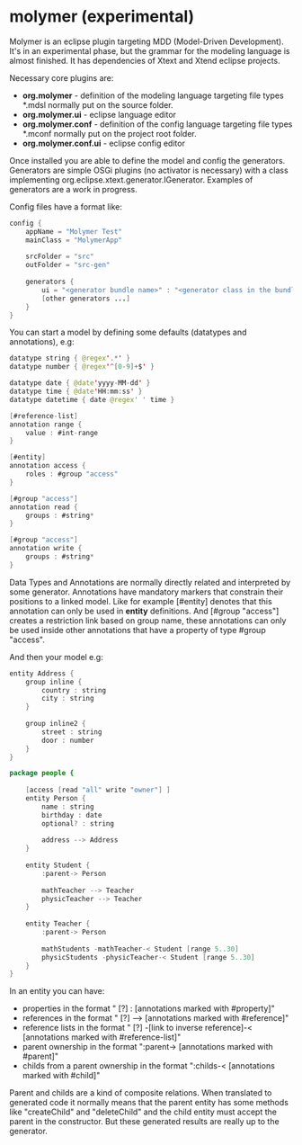 # molymer (experimental)

Molymer is an eclipse plugin targeting MDD (Model-Driven Development). It's in an experimental phase, but the grammar for the modeling language is almost finished. It has dependencies of Xtext and Xtend eclipse projects.

Necessary core plugins are: 
* **org.molymer** - definition of the modeling language targeting file types *.mdsl normally put on the source folder.
* **org.molymer.ui** - eclipse language editor
* **org.molymer.conf** - definition of the config language targeting file types *.mconf normally put on the project root folder.
* **org.molymer.conf.ui** - eclipse config editor

Once installed you are able to define the model and config the generators. Generators are simple OSGi plugins (no activator is necessary) with a class implementing org.eclipse.xtext.generator.IGenerator. Examples of generators are a work in progress.

Config files have a format like:
```java
config {
	appName = "Molymer Test"
	mainClass = "MolymerApp"
	
	srcFolder = "src"
	outFolder = "src-gen"
	
	generators {
		ui = "<generator bundle name>" : "<generator class in the bundle>"
		[other generators ...]
	}
}
```

You can start a model by defining some defaults (datatypes and annotations), e.g:
```java
datatype string { @regex'.*' }
datatype number { @regex'^[0-9]+$' }

datatype date { @date'yyyy-MM-dd' }
datatype time { @date'HH:mm:ss' }
datatype datetime { date @regex' ' time }

[#reference-list]
annotation range {
	value : #int-range
}

[#entity]
annotation access {
	roles : #group "access"
}

[#group "access"]
annotation read {
	groups : #string*
}

[#group "access"]
annotation write {
	groups : #string*
}
```
Data Types and Annotations are normally directly related and interpreted by some generator.
Annotations have mandatory markers that constrain their positions to a linked model. Like for example [#entity] denotes that this annotation can only be used in **entity** definitions. And [#group "access"] creates a restriction link based on group name, these annotations can only be used inside other annotations that have a property of type #group "access".

And then your model e.g:
```java
entity Address {
	group inline {
		country : string
		city : string
	}
	
	group inline2 {
		street : string
		door : number
	}
}

package people {
	
	[access [read "all" write "owner"] ]
	entity Person {
		name : string
		birthday : date
		optional? : string
		
		address --> Address
	}
	
	entity Student {
		:parent-> Person
		
		mathTeacher --> Teacher
		physicTeacher --> Teacher
	}
	
	entity Teacher {
		:parent-> Person
		
		mathStudents -mathTeacher-< Student [range 5..30]
		physicStudents -physicTeacher-< Student [range 5..30]
	}
}
```
In an entity you can have: 
* properties in the format "<name> [?] : <datatype> [annotations marked with #property]"
* references in the format "<name> [?] --> <entity> [annotations marked with #reference]"
* reference lists in the format "<name> [?] -[link to inverse reference]-< <entity> [annotations marked with #reference-list]"
* parent ownership in the format ":parent-> <entity> [annotations marked with #parent]"
* childs from a parent ownership in the format ":childs-< <entity> [annotations marked with #child]"

Parent and childs are a kind of composite relations. When translated to generated code it normally means that the parent entity has some methods like "createChild" and "deleteChild" and the child entity must accept the parent in the constructor. But these generated results are really up to the generator.
